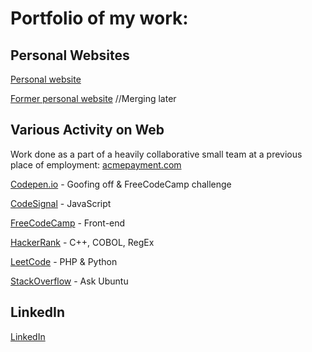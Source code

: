 # Portfolio of my work:

## Personal Websites  

[Personal website](https://kaireidcasey.github.io/)  

[Former personal website](www.kaireidcasey.com) //Merging later  

## Various Activity on Web  

Work done as a part of a heavily collaborative small team at a previous place of employment: [acmepayment.com](acmepayment.com)

[Codepen.io](https://codepen.io/kaireidcasey) - Goofing off & FreeCodeCamp challenge

[CodeSignal](https://app.codesignal.com/profile/kaireidcasey) - JavaScript

[FreeCodeCamp](https://www.freecodecamp.org/kaireidcasey) - Front-end

[HackerRank](https://www.hackerrank.com/KaiReidCasey) - C++, COBOL, RegEx

[LeetCode](https://leetcode.com/kaireidcasey/) - PHP & Python

[StackOverflow](https://stackoverflow.com/users/13923441/kai?tab=profile) - Ask Ubuntu

## LinkedIn  

[LinkedIn](https://www.linkedin.com/in/kaiadrianreidcasey/)
